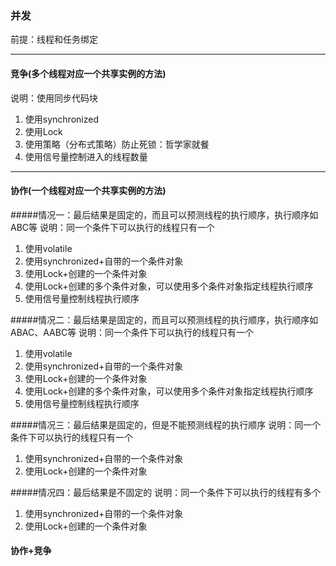 ### 并发
前提：线程和任务绑定
***
#### 竞争(多个线程对应一个共享实例的方法)
说明：使用同步代码块
1. 使用synchronized
2. 使用Lock
3. 使用策略（分布式策略）防止死锁：哲学家就餐
4. 使用信号量控制进入的线程数量
***
#### 协作(一个线程对应一个共享实例的方法)
#####情况一：最后结果是固定的，而且可以预测线程的执行顺序，执行顺序如ABC等
说明：同一个条件下可以执行的线程只有一个
1. 使用volatile
2. 使用synchronized+自带的一个条件对象
3. 使用Lock+创建的一个条件对象
4. 使用Lock+创建的多个条件对象，可以使用多个条件对象指定线程执行顺序
5. 使用信号量控制线程执行顺序

#####情况二：最后结果是固定的，而且可以预测线程的执行顺序，执行顺序如ABAC、AABC等
说明：同一个条件下可以执行的线程只有一个
1. 使用volatile
2. 使用synchronized+自带的一个条件对象
3. 使用Lock+创建的一个条件对象
4. 使用Lock+创建的多个条件对象，可以使用多个条件对象指定线程执行顺序
5. 使用信号量控制线程执行顺序

#####情况三：最后结果是固定的，但是不能预测线程的执行顺序
说明：同一个条件下可以执行的线程只有一个
1. 使用synchronized+自带的一个条件对象
2. 使用Lock+创建的一个条件对象

#####情况四：最后结果是不固定的
说明：同一个条件下可以执行的线程有多个
1. 使用synchronized+自带的一个条件对象
2. 使用Lock+创建的一个条件对象

#### 协作+竞争



